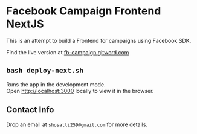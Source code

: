 # Facebook Campaign Frontend NextJS

This is an attempt to build a Frontend for campaigns using Facebook SDK.

Find the live version at [fb-campaign.gitword.com](https://fb-campaign.gitword.com/)

## `bash deploy-next.sh`

Runs the app in the development mode.\
Open [http://localhost:3000](https://fb-campaign.gitword.com) locally to view it in the browser.

## Contact Info

Drop an email at `shosalli259@gmail.com` for more details.
